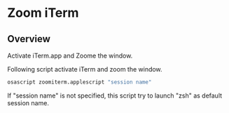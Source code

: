 Zoom iTerm
=============

## Overview

Activate iTerm.app and Zoome the window.<br />

Following script activate iTerm and zoom the window.
```sh
osascript zoomiterm.applescript "session name"
```

If "session name" is not specified, this script try to launch "zsh"  as default session name.
